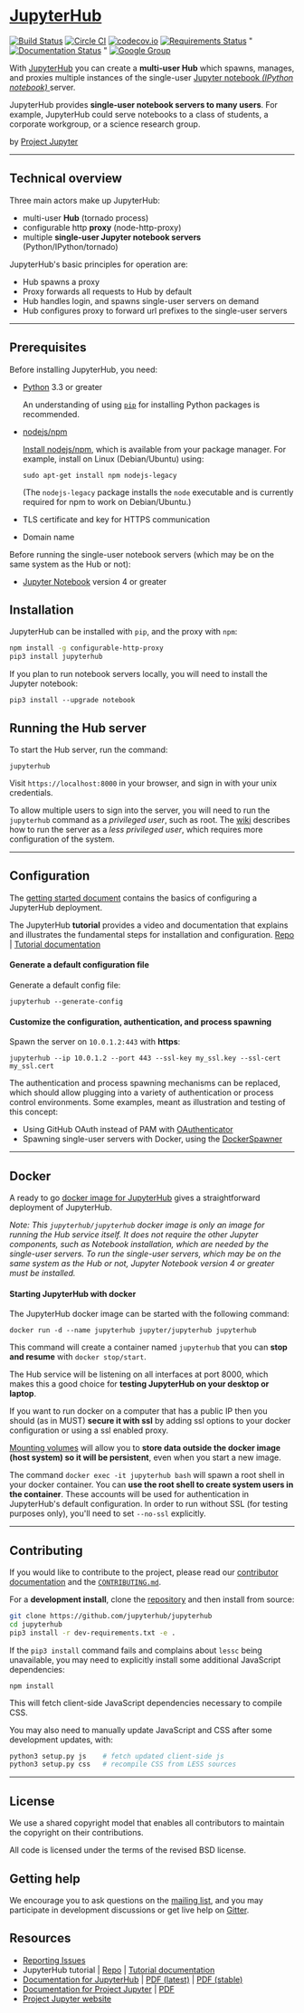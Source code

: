 # [JupyterHub](https://github.com/jupyterhub/jupyterhub)

[![Build Status](https://travis-ci.org/jupyterhub/jupyterhub.svg?branch=master)](https://travis-ci.org/jupyterhub/jupyterhub)
[![Circle CI](https://circleci.com/gh/jupyterhub/jupyterhub.svg?style=shield&circle-token=b5b65862eb2617b9a8d39e79340b0a6b816da8cc)](https://circleci.com/gh/jupyterhub/jupyterhub)
[![codecov.io](https://codecov.io/github/jupyterhub/jupyterhub/coverage.svg?branch=master)](https://codecov.io/github/jupyterhub/jupyterhub?branch=master)
[![Requirements Status](https://requires.io/github/Fokko/jupyterhub/requirements.svg?branch=master)](https://requires.io/github/Fokko/jupyterhub/requirements/?branch=master)
"
[![Documentation Status](https://readthedocs.org/projects/jupyterhub/badge/?version=latest)](http://jupyterhub.readthedocs.org/en/latest/?badge=latest)
"
[![Google Group](https://img.shields.io/badge/-Google%20Group-lightgrey.svg)](https://groups.google.com/forum/#!forum/jupyter)

With [JupyterHub](https://jupyterhub.readthedocs.io) you can create a
**multi-user Hub** which spawns, manages, and proxies multiple instances of the
single-user [Jupyter notebook *(IPython notebook)* ](https://jupyter-notebook.readthedocs.io) server.

JupyterHub provides **single-user notebook servers to many users**. For example,
JupyterHub could serve notebooks to a class of students, a corporate
workgroup, or a science research group.

by [Project Jupyter](https://jupyter.org)

----

## Technical overview
Three main actors make up JupyterHub:

- multi-user **Hub** (tornado process)
- configurable http **proxy** (node-http-proxy)
- multiple **single-user Jupyter notebook servers** (Python/IPython/tornado)

JupyterHub's basic principles for operation are:

- Hub spawns a proxy
- Proxy forwards all requests to Hub by default
- Hub handles login, and spawns single-user servers on demand
- Hub configures proxy to forward url prefixes to the single-user servers

----

## Prerequisites
Before installing JupyterHub, you need:

- [Python](https://www.python.org/downloads/) 3.3 or greater

  An understanding of using [`pip`](https://pip.pypa.io/en/stable/) for installing
  Python packages is recommended.

- [nodejs/npm](https://www.npmjs.com/)

  [Install nodejs/npm](https://docs.npmjs.com/getting-started/installing-node), which is available from your
  package manager. For example, install on Linux (Debian/Ubuntu) using:

      sudo apt-get install npm nodejs-legacy

  (The `nodejs-legacy` package installs the `node` executable and is currently
  required for npm to work on Debian/Ubuntu.)

- TLS certificate and key for HTTPS communication

- Domain name

Before running the single-user notebook servers (which may be on the same system as the Hub or not):

- [Jupyter Notebook](https://jupyter.readthedocs.io/en/latest/install.html) version 4 or greater

## Installation
JupyterHub can be installed with `pip`, and the proxy with `npm`:

```bash
npm install -g configurable-http-proxy
pip3 install jupyterhub    
```

If you plan to run notebook servers locally, you will need to install the
Jupyter notebook:

    pip3 install --upgrade notebook

## Running the Hub server
To start the Hub server, run the command:

    jupyterhub

Visit `https://localhost:8000` in your browser, and sign in with your unix credentials.

To allow multiple users to sign into the server, you will need to
run the `jupyterhub` command as a *privileged user*, such as root.
The [wiki](https://github.com/jupyterhub/jupyterhub/wiki/Using-sudo-to-run-JupyterHub-without-root-privileges)
describes how to run the server as a *less privileged user*, which requires more
configuration of the system.

----

## Configuration
The [getting started document](docs/source/getting-started.md) contains the
basics of configuring a JupyterHub deployment.

The JupyterHub **tutorial** provides a video and documentation that explains and illustrates the fundamental steps for installation and configuration. [Repo](https://github.com/jupyterhub/jupyterhub-tutorial)
| [Tutorial documentation](http://jupyterhub-tutorial.readthedocs.io/en/latest/)

#### Generate a default configuration file
Generate a default config file:

    jupyterhub --generate-config

#### Customize the configuration, authentication, and process spawning
Spawn the server on ``10.0.1.2:443`` with **https**:

    jupyterhub --ip 10.0.1.2 --port 443 --ssl-key my_ssl.key --ssl-cert my_ssl.cert

The authentication and process spawning mechanisms can be replaced,
which should allow plugging into a variety of authentication or process control environments.
Some examples, meant as illustration and testing of this concept:

- Using GitHub OAuth instead of PAM with [OAuthenticator](https://github.com/jupyterhub/oauthenticator)
- Spawning single-user servers with Docker, using the [DockerSpawner](https://github.com/jupyterhub/dockerspawner)

----

## Docker
A ready to go [docker image for JupyterHub](https://hub.docker.com/r/jupyterhub/jupyterhub/) gives a straightforward deployment of JupyterHub.

*Note: This `jupyterhub/jupyterhub` docker image is only an image for running the Hub service itself.
It does not require the other Jupyter components, such as Notebook installation, which are needed by the single-user servers.
To run the single-user servers, which may be on the same system as the Hub or not, Jupyter Notebook version 4 or greater must be installed.*

#### Starting JupyterHub with docker
The JupyterHub docker image can be started with the following command:

    docker run -d --name jupyterhub jupyter/jupyterhub jupyterhub

This command will create a container named `jupyterhub` that you can **stop and resume** with `docker stop/start`.

The Hub service will be listening on all interfaces at port 8000, which makes this a good choice for **testing JupyterHub on your desktop or laptop**.

If you want to run docker on a computer that has a public IP then you should (as in MUST) **secure it with ssl** by
adding ssl options to your docker configuration or using a ssl enabled proxy.

[Mounting volumes](https://docs.docker.com/engine/userguide/containers/dockervolumes/) will
allow you to **store data outside the docker image (host system) so it will be persistent**, even when you start
a new image.

The command `docker exec -it jupyterhub bash` will spawn a root shell in your docker
container. You can **use the root shell to create system users in the container**. These accounts will be used for authentication
in JupyterHub's default configuration. In order to run without SSL (for testing purposes only), you'll need to set `--no-ssl` explicitly.

----

## Contributing
If you would like to contribute to the project, please read our [contributor documentation](http://jupyter.readthedocs.io/en/latest/contributor/content-contributor.html) and the [`CONTRIBUTING.md`](CONTRIBUTING.md).

For a **development install**, clone the [repository](https://github.com/jupyterhub/jupyterhub) and then install from source:

```bash
git clone https://github.com/jupyterhub/jupyterhub
cd jupyterhub
pip3 install -r dev-requirements.txt -e .
```

If the `pip3 install` command fails and complains about `lessc` being unavailable, you may need to explicitly install some additional JavaScript dependencies:

    npm install

This will fetch client-side JavaScript dependencies necessary to compile CSS.

You may also need to manually update JavaScript and CSS after some development updates, with:

```bash
python3 setup.py js    # fetch updated client-side js
python3 setup.py css   # recompile CSS from LESS sources
```
----
## License
We use a shared copyright model that enables all contributors to maintain the
copyright on their contributions.

All code is licensed under the terms of the revised BSD license.

## Getting help
We encourage you to ask questions on the [mailing list](https://groups.google.com/forum/#!forum/jupyter),
and you may participate in development discussions or get live help on [Gitter](https://gitter.im/jupyterhub/jupyterhub).

## Resources
- [Reporting Issues](https://github.com/jupyter/jupyterhub/issues)
- JupyterHub tutorial | [Repo](https://github.com/jupyterhub/jupyterhub-tutorial)
  | [Tutorial documentation](http://jupyterhub-tutorial.readthedocs.io/en/latest/)
- [Documentation for JupyterHub](http://jupyterhub.readthedocs.io/en/latest/) | [PDF (latest)](https://media.readthedocs.org/pdf/jupyterhub/latest/jupyterhub.pdf) | [PDF (stable)](https://media.readthedocs.org/pdf/jupyterhub/stable/jupyterhub.pdf)
- [Documentation for Project Jupyter](http://jupyter.readthedocs.io/en/latest/index.html) | [PDF](https://media.readthedocs.org/pdf/jupyter/latest/jupyter.pdf)
- [Project Jupyter website](https://jupyter.org)
